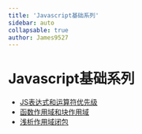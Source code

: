 ```yaml
---
title: 'Javascript基础系列'
sidebar: auto
collapsable: true
author: James9527
---
```


# Javascript基础系列
+ [JS表达式和运算符优先级](./js/JS表达式和运算符优先级.html)
+ [函数作用域和块作用域](./js/函数作用域和块作用域.html)
+ [浅析作用域闭包](./js/浅析作用域闭包.html)